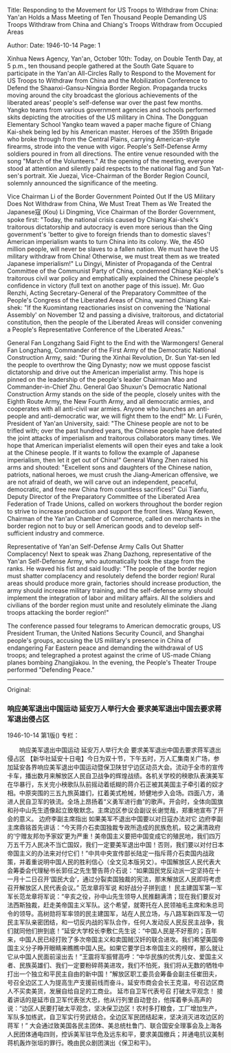 Title: Responding to the Movement for US Troops to Withdraw from China: Yan'an Holds a Mass Meeting of Ten Thousand People Demanding US Troops Withdraw from China and Chiang's Troops Withdraw from Occupied Areas

Author: 
Date: 1946-10-14
Page: 1

Xinhua News Agency, Yan'an, October 10th: Today, on Double Tenth Day, at 5 p.m., ten thousand people gathered at the South Gate Square to participate in the Yan'an All-Circles Rally to Respond to the Movement for US Troops to Withdraw from China and the Mobilization Conference to Defend the Shaanxi-Gansu-Ningxia Border Region. Propaganda trucks moving around the city broadcast the glorious achievements of the liberated areas' people's self-defense war over the past few months. Yangko teams from various government agencies and schools performed skits depicting the atrocities of the US military in China. The Dongguan Elementary School Yangko team waved a paper mache figure of Chiang Kai-shek being led by his American master. Heroes of the 359th Brigade who broke through from the Central Plains, carrying American-style firearms, strode into the venue with vigor. People's Self-Defense Army soldiers poured in from all directions. The entire venue resounded with the song "March of the Volunteers." At the opening of the meeting, everyone stood at attention and silently paid respects to the national flag and Sun Yat-sen's portrait. Xie Juezai, Vice-Chairman of the Border Region Council, solemnly announced the significance of the meeting.

Vice Chairman Li of the Border Government Pointed Out
If the US Military Does Not Withdraw from China, We Must Treat Them as We Treated the Japanese寇 (Kou)
Li Dingming, Vice Chairman of the Border Government, spoke first: "Today, the national crisis caused by Chiang Kai-shek's traitorous dictatorship and autocracy is even more serious than the Qing government's 'better to give to foreign friends than to domestic slaves'! American imperialism wants to turn China into its colony. We, the 450 million people, will never be slaves to a fallen nation. We must have the US military withdraw from China! Otherwise, we must treat them as we treated Japanese imperialism!" Lu Dingyi, Minister of Propaganda of the Central Committee of the Communist Party of China, condemned Chiang Kai-shek's traitorous civil war policy and emphatically explained the Chinese people's confidence in victory (full text on another page of this issue). Mr. Guo Renzhi, Acting Secretary-General of the Preparatory Committee of the People's Congress of the Liberated Areas of China, warned Chiang Kai-shek: "If the Kuomintang reactionaries insist on convening the 'National Assembly' on November 12 and passing a divisive, traitorous, and dictatorial constitution, then the people of the Liberated Areas will consider convening a People's Representative Conference of the Liberated Areas."

General Fan Longzhang Said
Fight to the End with the Warmongers!
General Fan Longzhang, Commander of the First Army of the Democratic National Construction Army, said: "During the Xinhai Revolution, Dr. Sun Yat-sen led the people to overthrow the Qing Dynasty; now we must oppose fascist dictatorship and drive out the American imperialist army. This hope is pinned on the leadership of the people's leader Chairman Mao and Commander-in-Chief Zhu. General Gao Shuxun's Democratic National Construction Army stands on the side of the people, closely unites with the Eighth Route Army, the New Fourth Army, and all democratic armies, and cooperates with all anti-civil war armies. Anyone who launches an anti-people and anti-democratic war, we will fight them to the end!" Mr. Li Furén, President of Yan'an University, said: "The Chinese people are not to be trifled with; over the past hundred years, the Chinese people have defeated the joint attacks of imperialism and traitorous collaborators many times. We hope that American imperialist elements will open their eyes and take a look at the Chinese people. If it wants to follow the example of Japanese imperialism, then let it get out of China!" General Wang Zhen raised his arms and shouted: "Excellent sons and daughters of the Chinese nation, patriots, national heroes, we must crush the Jiang-American offensive, we are not afraid of death, we will carve out an independent, peaceful, democratic, and free new China from countless sacrifices!" Cui Tianfu, Deputy Director of the Preparatory Committee of the Liberated Area Federation of Trade Unions, called on workers throughout the border region to strive to increase production and support the front lines. Wang Kewen, Chairman of the Yan'an Chamber of Commerce, called on merchants in the border region not to buy or sell American goods and to develop self-sufficient industry and commerce.

Representative of Yan'an Self-Defense Army Calls Out
Shatter Complacency!
Next to speak was Zhang Dazhong, representative of the Yan'an Self-Defense Army, who automatically took the stage from the ranks. He waved his fist and said loudly: "The people of the border region must shatter complacency and resolutely defend the border region! Rural areas should produce more grain, factories should increase production, the army should increase military training, and the self-defense army should implement the integration of labor and military affairs. All the soldiers and civilians of the border region must unite and resolutely eliminate the Jiang troops attacking the border region!"

The conference passed four telegrams to American democratic groups, US President Truman, the United Nations Security Council, and Shanghai people's groups, accusing the US military's presence in China of endangering Far Eastern peace and demanding the withdrawal of US troops; and telegraphed a protest against the crime of US-made Chiang planes bombing Zhangjiakou. In the evening, the People's Theater Troupe performed "Defending Peace."



<hr /> 

Original: 


### 响应美军退出中国运动  延安万人举行大会  要求美军退出中国去要求蒋军退出侵占区

1946-10-14
第1版()
专栏：

　　响应美军退出中国运动
    延安万人举行大会
    要求美军退出中国去要求蒋军退出侵占区
    【新华社延安十日电】今日为双十节，下午五时，万人汇集南关广场，参加延安各界响应美军退出中国运动暨保卫陕甘宁边区动员大会。流动于全市的宣传卡车，播出数月来解放区人民自卫战争的辉煌战绩。各机关学校的秧歌队表演美军在华暴行，东关完小秧歌队队前摇动着纸糊的蒋介石正被其美国主子牵引着的奴才相。中原突围的三五九旅英雄们，扛着美式枪械，矫健地步入会场。四面八方，涌进人民自卫军的铁流。全场上昂扬着“义勇军进行曲”的歌声。开会时，全体向国旗和孙中山先生遗像起立致敬默念。主席边区参议会副议长谢觉哉，郑重地宣布了开会的意义。
    边府李副主席指出
    如果美军不退出中国要以对日寇办法对它
    边府李副主席鼎铭首先讲话：“今天蒋介石卖国独裁专政所造成的民族危机，较之满清政府的‘宁赠友邦勿予家奴’更为严重！美帝国主义要把中国变成它的殖民地，我们四万万五千万人民决不当亡国奴，我们一定要美军退出中国！否则，我们要以对付日本帝国主义的办法来对付它们！”中共中央宣传部长陆定一指斥蒋介石卖国内战政策，并着重说明中国人民的胜利信心（全文见本版另文）。中国解放区人民代表大会筹委会代理秘书长郭任之先生警告蒋介石说：“如果国民党反动派一定坚持在十一月十二日召开‘国民大会’，通过分裂卖国独裁的宪法，那末解放区人民即将考虑召开解放区人民代表会议。”
    范龙章将军说
    和好战分子拼到底！
    民主建国军第一军军长范龙章将军说：“辛亥之役，孙中山先生领导人民推翻满清；现在我们要反对法西斯独裁，赶走美帝国主义军队。这个希望，就寄托在人民领袖毛主席和朱总司令的领导。高树勋将军率领的民主建国军，站在人民立场，与八路军新四军及一切民主军队亲密团结，和一切反内战的军队合作，任何人发动反人民反民主战争，我们就同他们拚到底！”延安大学校长李敷仁先生说：“中国人民是不好惹的；百年来，中国人民已经打败了多次帝国主义和卖国贼汉奸的联合进攻。我们希望美国帝国主义分子睁开眼睛来瞧瞧中国人民。如果它要学日本帝国主义的榜样，那么就让它从中国人民面前滚出去！”王震将军振臂高呼：“中华民族的优秀儿女、爱国主义者、民族英雄们、我们一定要粉碎蒋美进攻，我们不怕死，我们将从无数的牺牲中打出一个独立和平民主自由的新中国！”解放区职工委员会筹备会副主任崔田夫，号召全边区工人为提高生产支援前线而奋斗。延安市商会会长王克温，号召边区商人不买卖美货，发展自给自足的工商业。
    延市自卫军代表号召
    打破太平观念！
    接着讲话的是延市自卫军代表张大忠，他从行列里自动登台，他挥着拳头高声的说：“边区人民要打破太平观念，坚决保卫边区！农村多打粮食，工厂增加生产，军队多加练武，自卫军实行劳武结合。全边区军民团结起来，坚决消灭进攻边区的蒋军！”
    大会通过致美国各民主团体、美总统杜鲁门、联合国安全理事会及上海各人民团体通电四则，控诉美军驻华危及远东和平，要求美国撤兵；并通电抗议美制蒋机轰炸张垣的罪行。晚由民众剧团演出《保卫和平》。

